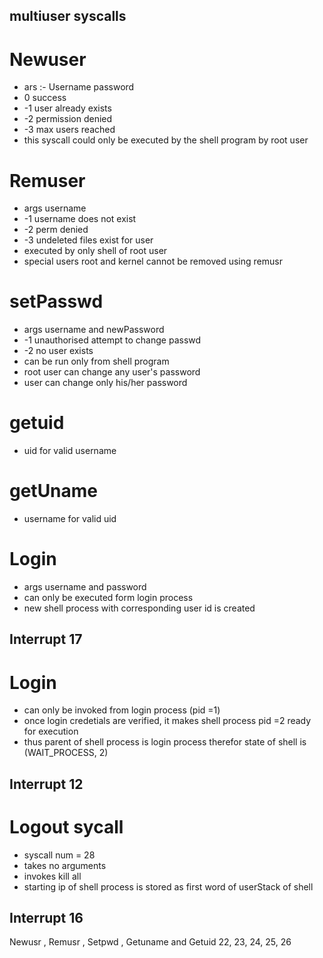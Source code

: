 ## multiuser syscalls

# Newuser
- ars :- Username password
- 0 success
- -1 user already exists
- -2 permission denied
- -3 max users reached
- this syscall could only be executed by the shell program by root user

# Remuser
- args username
- -1 username does not exist
- -2 perm denied
- -3 undeleted files exist for user
- executed by only shell of root user
- special users root and kernel cannot be removed using remusr

# setPasswd
- args username and newPassword
- -1 unauthorised attempt to change passwd
- -2 no user exists
- can be run only from shell program
- root user can change any user's password
- user can change only his/her password

# getuid
- uid for valid username

# getUname
- username for valid uid

# Login
- args username and password
- can only be executed form login process
- new shell process with corresponding user id is created

## Interrupt 17

# Login
- can only be invoked from login process (pid =1)
- once login credetials are verified, it makes shell process pid =2 ready for execution 
- thus parent of shell process is login process therefor state of shell is (WAIT_PROCESS, 2)

## Interrupt 12

# Logout sycall 
- syscall num = 28
- takes no arguments
- invokes kill all
- starting ip of shell process is stored as first word of userStack of shell

## Interrupt 16
Newusr , Remusr , Setpwd , Getuname and Getuid
22, 23, 24, 25, 26